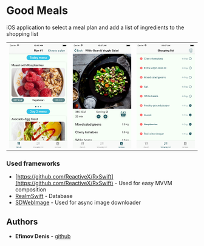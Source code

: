 # Good Meals

iOS application to select a meal plan and add a list of ingredients to the shopping list

<table>
<tr>
<th width="30%"><img src="https://github.com/denpef/GoodMeals/blob/master/images/screenshot_1.png"></th>
<th width="30%"><img src="https://github.com/denpef/GoodMeals/blob/master/images/screenshot_2.png"></th>
<th width="30%"><img src="https://github.com/denpef/GoodMeals/blob/master/images/screenshot_3.png"></th>
</tr>
</table>

### Used frameworks

* [https://github.com/ReactiveX/RxSwift](https://github.com/ReactiveX/RxSwift) - Used for easy MVVM composition
* [RealmSwift](https://github.com/realm/realm-cocoa) - Database
* [SDWebImage](https://github.com/SDWebImage/SDWebImage) - Used for async image downloader

## Authors

* **Efimov Denis** - [github](https://github.com/denpef)
